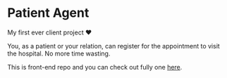 # Patient Agent

My first ever client project :heart:

You, as a patient or your relation, can register for the appointment to visit the hospital. No more time wasting.

This is front-end repo and you can check out fully one [here](https://github.com/mrHtetPhyoNaing/Patiet-Agent-Node).
